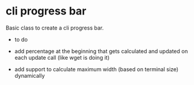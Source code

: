 # cli progress bar

Basic class to create a cli progress bar.

* to do

* add percentage at the beginning that gets calculated and updated on each update call (like wget is doing it)
* add support to calculate maximum width (based on terminal size) dynamically

